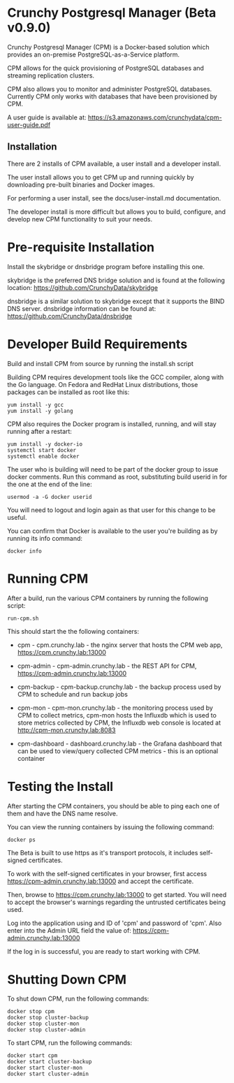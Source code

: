 Crunchy Postgresql Manager (Beta v0.9.0)
==========================

Crunchy Postgresql Manager (CPM) is a Docker-based solution which
provides an on-premise PostgreSQL-as-a-Service platform.

CPM allows for the quick provisioning of PostgreSQL databases
and streaming replication clusters.  

CPM also allows you to monitor and administer PostgreSQL
databases.  Currently CPM only works with databases that have
been provisioned by CPM.

A user guide is available at:
https://s3.amazonaws.com/crunchydata/cpm-user-guide.pdf

Installation
------------

There are 2 installs of CPM available, a user install and a developer
install.

The user install allows you to get CPM up and running quickly by
downloading pre-built binaries and Docker images.

For performing a user install, see the docs/user-install.md 
documentation.

The developer install is more difficult but allows you to build, 
configure, and develop new CPM functionality to suit your needs.

Pre-requisite Installation
============

Install the skybridge or dnsbridge program before installing this one.

skybridge is the preferred DNS bridge solution and is found
at the following location: https://github.com/CrunchyData/skybridge

dnsbridge is a similar solution to skybridge except that it
supports the BIND DNS server.  dnsbridge information can be found
at: https://github.com/CrunchyData/dnsbridge



Developer Build Requirements
==================

Build and install CPM from source by running the install.sh script

Building CPM requires development tools like the GCC compiler, along with
the Go language.  On Fedora and RedHat Linux distributions, those packages
can be installed as root like this:
~~~~~~~~~~~~~~~~~~~~~~~~~
yum install -y gcc
yum install -y golang
~~~~~~~~~~~~~~~~~~~~~~~~~

CPM also requires the Docker program is installed, running, and will stay
running after a restart:

~~~~~~~~~~~~~~~~~~~~~~~~~
yum install -y docker-io
systemctl start docker
systemctl enable docker
~~~~~~~~~~~~~~~~~~~~~~~~~

The user who is building will need to be part of the docker group
to issue docker comments.  Run this command as root, substituting
build userid in for the one at the end of the line:

~~~~~~~~~~~~~~~~~~~~~~~~~
usermod -a -G docker userid
~~~~~~~~~~~~~~~~~~~~~~~~~

You will need to logout and login again as that user for this
change to be useful.

You can confirm that Docker is available to the user you're building as
by running its info command:

~~~~~~~~~~~~~~~~~~~~~~~~~
docker info
~~~~~~~~~~~~~~~~~~~~~~~~~


Running CPM
===========

After a build, run the various CPM containers by running the following
script:

~~~~~~~~~~~~~~~~~~~~~~~~~
run-cpm.sh
~~~~~~~~~~~~~~~~~~~~~~~~~

This should start the the following containers:

* cpm - cpm.crunchy.lab - the nginx server that hosts the CPM
   	      web app, https://cpm.crunchy.lab:13000

* cpm-admin - cpm-admin.crunchy.lab - the REST API for CPM, https://cpm-admin.crunchy.lab:13000

* cpm-backup - cpm-backup.crunchy.lab - the backup process used by CPM to schedule and run backup jobs

* cpm-mon - cpm-mon.crunchy.lab - the monitoring process used by CPM to collect metrics, cpm-mon hosts the Influxdb which is used to store metrics collected by CPM, the Influxdb web console is located at http://cpm-mon.crunchy.lab:8083

* cpm-dashboard - dashboard.crunchy.lab - the Grafana dashboard that can be used to view/query collected CPM metrics - this is an optional container

Testing the Install
===========

After starting the CPM containers, you should be able to ping
each one of them and have the DNS name resolve.

You can view the running containers by issuing the following command:

~~~~~~~~~~~~~~~~~~~~~~~~~
docker ps
~~~~~~~~~~~~~~~~~~~~~~~~~

The Beta is built to use https as it's transport protocols, it
includes self-signed certificates.  

To work with the self-signed certificates in your browser, first
access https://cpm-admin.crunchy.lab:13000 and accept the 
certificate.

Then, browse to https://cpm.crunchy.lab:13000 to get started.  You will
need to accept the browser's warnings regarding the untrusted certificates
being used.

Log into the application using and ID of 'cpm' and password of 'cpm'.
Also enter into the Admin URL field the value of:
https://cpm-admin.crunchy.lab:13000

If the log in is successful, you are ready to start working with CPM.

Shutting Down CPM
===========

To shut down CPM, run the following commands:

~~~~~~~~~~~~~~~~~~~~~~~~~
docker stop cpm
docker stop cluster-backup
docker stop cluster-mon
docker stop cluster-admin
~~~~~~~~~~~~~~~~~~~~~~~~~
	

To start CPM, run the following commands:

~~~~~~~~~~~~~~~~~~~~~~~~~
docker start cpm
docker start cluster-backup
docker start cluster-mon
docker start cluster-admin
~~~~~~~~~~~~~~~~~~~~~~~~~
	
